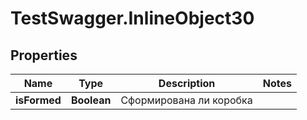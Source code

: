 # TestSwagger.InlineObject30

## Properties

Name | Type | Description | Notes
------------ | ------------- | ------------- | -------------
**isFormed** | **Boolean** | Сформирована ли коробка | 


